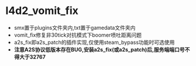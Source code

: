 # l4d2_vomit_fix
- smx置于plugins文件夹内,txt置于gamedata文件夹内
- vomit_fix修复非30tick对抗模式下boomer喷吐距离问题
- a2s_fix即a2s_patch的插件实现,仅使用steam_bypass功能时可选使用
- **注意A2S协议低版本存在BUG,安装a2s_fix(或a2s_patch)后,服务端端口号不得大于32767**
